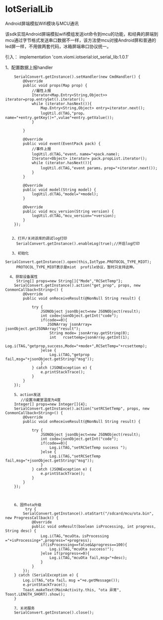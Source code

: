 # IotSerialLib
Android屏端模拟Wifi模块与MCU通讯

该sdk实现Android屏端模拟wifi模组发送iot命令到mcu的功能，和经典的屏端到mcu通过字节格式发送串口数据不一样，该方法使mcu对接Android屏和普通的led屏一样，不用做两套代码，冰箱屏端串口协议统一。


引入：
implementation 'com.viomi.iotserial:iot_serial_lib:1.0.1'

1、配置数据上报handler


        SerialConvert.getInstance().setHandler(new CmdHandler() {
            @Override
            public void props(Map prop) {
                //屬性上报
                Iterator<Map.Entry<String,Object>> iterator=prop.entrySet().iterator();
                while (iterator.hasNext()){
                    Map.Entry<String,Object> entry=iterator.next();
                    logUtil.d(TAG,"prop，name="+entry.getKey()+",vulae"+entry.getValue());
                }

            }

            @Override
            public void event(EventPack pack) {
                //事件上报
                logUtil.d(TAG,"event，name="+pack.name);
                Iterator<Object> iterator= pack.propList.iterator();
                while (iterator.hasNext()){
                    logUtil.d(TAG,"event params，prop="+iterator.next());
                }
            }

            @Override
            public void model(String model) {
                logUtil.d(TAG,"model="+model);
            }

            @Override
            public void mcu_version(String version) {
                logUtil.d(TAG,"mcu_version="+version);
            }
        });
        
        
       2、打开/关闭该库的调试log打印
         SerialConvert.getInstance().enableLog(true);//开启log打印
         
       3、初始化
         SerialConvert.getInstance().open(this,IotType.PROTOCOL_TYPE_MIOT);
         PROTOCOL_TYPE_MIOT表示是miot  profile协议，暂时只支持这种。
         
      4、获取设备属性
         String[] props=new String[]{"Mode","RCSetTemp"};
        SerialConvert.getInstance().action("get_prop", props, new ConmonCallback<String>() {
            @Override
            public void onReceiveResult(@NonNull String result) {

                try {
                    JSONObject jsonObject=new JSONObject(result);
                    int code=jsonObject.getInt("code");
                    if(code==0){
                       JSONArray jsonArray= jsonObject.getJSONArray("result");
                        String mode= jsonArray.getString(0);
                        int   rcsettemp=jsonArray.getInt(1);
                        Log.i(TAG,"getprop,success,Mode="+mode+",RCSetTemp="+rcsettemp);
                    }else {
                        Log.i(TAG,"getprop fail,msg="+jsonObject.getString("msg"));
                    }
                } catch (JSONException e) {
                    e.printStackTrace();
                }
            }
        });
        
        5、action发送
           //设置冷藏室温度为4度
        Integer[] props=new Integer[]{4};
        SerialConvert.getInstance().action("setRCSetTemp", props, new ConmonCallback<String>() {
            @Override
            public void onReceiveResult(@NonNull String result) {

                try {
                    JSONObject jsonObject=new JSONObject(result);
                    int code=jsonObject.getInt("code");
                    if(code==0){
                        Log.i(TAG,"setRCSetTemp success ");
                    }else {
                        Log.i(TAG,"setRCSetTemp fail,msg="+jsonObject.getString("msg"));
                    }
                } catch (JSONException e) {
                    e.printStackTrace();
                }
            }
        });
        
       
        
        6、固件ota升级
             try {
            SerialConvert.getInstance().otaStart("/sdcard/mcu/ota.bin", new ProgressCallback() {
                @Override
                public void onResult(boolean isProcessing, int progress, String desc) {
                    Log.i(TAG,"mcuOta，isProcessing  ="+isProcessing+",progress="+progress);
                    if(isProcessing==false&&progress==100){
                        Log.i(TAG,"mcuOta success!");
                    }else if(progress<=0){
                        Log.i(TAG,"mcuOta fail,msg="+desc);
                    }
                }
            });
        } catch (SerialException e) {
            Log.i(TAG,"ota fail，msg ="+e.getMessage());
            e.printStackTrace();
            Toast.makeText(MainActivity.this, "ota 异常", Toast.LENGTH_SHORT).show();
        }
        
        7、关闭服务
        SerialConvert.getInstance().close();
